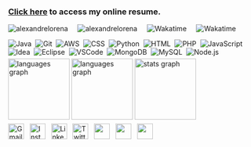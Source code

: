 <!DOCTYPE html>
<html lang="pt-br">
<head>
    <meta charset="UTF-8">
    <meta name="viewport" content="width=device-width, initial-scale=1">
    <link rel="stylesheet" type="text/css" href="estilo.css">
</head>
<body>

### [Click here](https://alexandrelorena.github.io/index.html) to access my online resume.
<p>
  <a href="https://github.com/alexandrelorena?tab=repositories" style="text-decoration: none;">
    <img src="https://shields-io.translate.goog/badge/aws%20_%7C_%20css%203%20_%7C_%20git%20_%7C_%20html%205%20_%7C_%20java%20_%7C_%20python-developer-blue" alt="alexandrelorena"></a>
    &nbsp;&nbsp;&nbsp;
  <a href="https://github.com/alexandrelorena?tab=repositories" style="text-decoration: none;">
    <img src="https://img.shields.io/badge/alexandre-lorena-blue" alt="alexandrelorena"></a>
    &nbsp;&nbsp;&nbsp;
  <a href="https://wakatime.com/@53fb849d-9501-4f2c-90d1-a4aeaa90ef65" style="text-decoration: none;">
    <img src="https://wakatime.com/badge/user/53fb849d-9501-4f2c-90d1-a4aeaa90ef65.svg" alt="Wakatime"></a>
    &nbsp;&nbsp;&nbsp;
  <a href="https://wakatime.com/@53fb849d-9501-4f2c-90d1-a4aeaa90ef65" style="text-decoration: none;">
    <img src="https://shields-io.translate.goog/endpoint?url=https%3A%2F%2Fhits.dwyl.com%2Falexandrelorena%2Falexandrelorena.json&label=total%20views&color=blue" alt="Wakatime"></a>
</p>

<div>
  <a href="https://github.com/alexandrelorena/JavaEssencial" style="text-decoration: none;"><img src="https://skillicons.dev/icons?i=java" alt="Java"></a>&nbsp;
  <a href="https://github.com/alexandrelorena?tab=repositories" style="text-decoration: none;"><img src="https://skillicons.dev/icons?i=git" alt="Git"></a>&nbsp;
  <a href="https://github.com/alexandrelorena?tab=repositories" style="text-decoration: none;"><img src="https://skillicons.dev/icons?i=aws" alt="AWS"></a>&nbsp;
  <a href="https://github.com/alexandrelorena/alexandrelorena.github.io" style="text-decoration: none;"><img src="https://skillicons.dev/icons?i=css" alt="CSS"></a>&nbsp;
  <a href="https://github.com/alexandrelorena/Python" style="text-decoration: none;"><img src="https://skillicons.dev/icons?i=python" alt="Python"></a>&nbsp;
  <a href="https://github.com/alexandrelorena/alexandrelorena.github.io" style="text-decoration: none;"><img src="https://skillicons.dev/icons?i=html" alt="HTML"></a>&nbsp;
  <a href="https://github.com/alexandrelorena?tab=repositories" style="text-decoration: none;"><img src="https://skillicons.dev/icons?i=php" alt="PHP"></a>&nbsp;
  <a href="https://github.com/alexandrelorena?tab=repositories" style="text-decoration: none;"><img src="https://skillicons.dev/icons?i=javascript" alt="JavaScript"></a>&nbsp;
  <a href="https://github.com/alexandrelorena?tab=repositories" style="text-decoration: none;"><img src="https://skillicons.dev/icons?i=idea" alt="Idea"></a>&nbsp;
  <a href="https://github.com/alexandrelorena?tab=repositories" style="text-decoration: none;"><img src="https://skillicons.dev/icons?i=eclipse" alt="Eclipse"></a>&nbsp;
  <a href="https://github.com/alexandrelorena?tab=repositories" style="text-decoration: none;"><img src="https://skillicons.dev/icons?i=vscode" alt="VSCode"></a>&nbsp;
  <a href="https://github.com/alexandrelorena?tab=repositories" style="text-decoration: none;"><img src="https://skillicons.dev/icons?i=mongodb" alt="MongoDB"></a>&nbsp;
  <a href="https://github.com/alexandrelorena?tab=repositories" style="text-decoration: none;"><img src="https://skillicons.dev/icons?i=mysql" alt="MySQL"></a>&nbsp;
  <a href="https://github.com/alexandrelorena?tab=repositories" style="text-decoration: none;"><img src="https://skillicons.dev/icons?i=nodejs" alt="Node.js"></a>
</div>

<img src="https://i.imgur.com/h1q7oo1.jpg" width="780" height="5">

<div align="justify">
  <img src="https://github-readme-stats.vercel.app/api/wakatime?username=@alexandrelorena&v=2&theme=react" height="125" alt="languages graph"/>
  <img src="https://github-readme-stats.vercel.app/api/top-langs?username=alexandrelorena&locale=en&hide_title=false&layout=compact&card_width=320&langs_count=5&theme=react&hide_border=false&order=2" height="125" alt="languages graph" />
  <img src="https://github-readme-stats.vercel.app/api?username=alexandrelorena&hide_title=false&hide_rank=false&show_icons=true&include_all_commits=true&count_private=true&disable_animations=false&theme=react&locale=en&hide_border=false&order=1" height="125" alt="stats graph"/>
</div>

<img src="https://i.imgur.com/h1q7oo1.jpg" width="780" height="5">

<div>
  <a href="mailto:alexandre.lorena@gmail.com" style="text-decoration: none;">
    <img src="https://cdn.simpleicons.org/gmail" alt="Gmail" width="32" height="32"></a>&nbsp;&nbsp;
  <a href="https://www.instagram.com/alexandre_lorena/" style="text-decoration: none;">
    <img src="https://cdn.simpleicons.org/instagram" alt="Instagram" width="32" height="32"></a>&nbsp;&nbsp;
  <a href="https://www.linkedin.com/in/alexandreluizlorena/" style="text-decoration: none;">
    <img src="https://cdn.simpleicons.org/linkedin" alt="LinkedIn" width="32" height="32"></a>&nbsp;&nbsp;
  <a href="https://twitter.com/alefaith" style="text-decoration: none;">
    <img src="https://cdn.simpleicons.org/twitter" alt="Twitter" width="32" height="32"></a>&nbsp;&nbsp;
  <a href="https://www.youtube.com/@alefaith2008/featured" style="text-decoration: none;">
    <img src="https://cdn.simpleicons.org/youtube" width="32" height="32"></a>&nbsp;&nbsp;
  <a href="https://steamcommunity.com/id/alexandrelorena/" style="text-decoration: none;">
    <img src="https://cdn.simpleicons.org/steam/gray" width="32" height="32"></a>&nbsp;&nbsp;
  <a href="https://discord.com/channels/alelorena" style="text-decoration: none;">
    <img src="https://cdn.simpleicons.org/discord" width="32" height="32"></a>
</div>

</body>
</html>